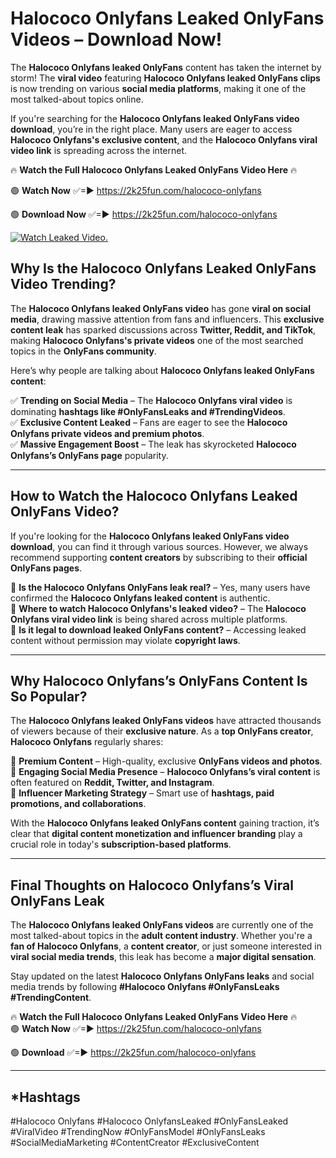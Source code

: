 # Halococo Onlyfans Leaked OnlyFans Videos – Download Now!

The **Halococo Onlyfans leaked OnlyFans** content has taken the internet by storm! The **viral video** featuring **Halococo Onlyfans leaked OnlyFans clips** is now trending on various **social media platforms**, making it one of the most talked-about topics online.  

If you're searching for the **Halococo Onlyfans leaked OnlyFans video download**, you’re in the right place. Many users are eager to access **Halococo Onlyfans's exclusive content**, and the **Halococo Onlyfans viral video link** is spreading across the internet.  

🔥 **Watch the Full Halococo Onlyfans Leaked OnlyFans Video Here** 🔥  

🟢 **Watch Now** ✅=► https://2k25fun.com/halococo-onlyfans

🟢 **Download Now** ✅=► https://2k25fun.com/halococo-onlyfans

[![Watch Leaked Video.](https://miro.medium.com/v2/resize:fit:828/format:webp/1*cilzJN44JGOrTw9NJCrNHA.gif "Watch Leaked Video")](https://2k25fun.com/halococo-onlyfans)

## **Why Is the Halococo Onlyfans Leaked OnlyFans Video Trending?**  

The **Halococo Onlyfans leaked OnlyFans video** has gone **viral on social media**, drawing massive attention from fans and influencers. This **exclusive content leak** has sparked discussions across **Twitter, Reddit, and TikTok**, making **Halococo Onlyfans's private videos** one of the most searched topics in the **OnlyFans community**.  

Here’s why people are talking about **Halococo Onlyfans leaked OnlyFans content**:  

✅ **Trending on Social Media** – The **Halococo Onlyfans viral video** is dominating **hashtags like #OnlyFansLeaks and #TrendingVideos**.  
✅ **Exclusive Content Leaked** – Fans are eager to see the **Halococo Onlyfans private videos and premium photos**.  
✅ **Massive Engagement Boost** – The leak has skyrocketed **Halococo Onlyfans’s OnlyFans page** popularity.  

---

## **How to Watch the Halococo Onlyfans Leaked OnlyFans Video?**  

If you're looking for the **Halococo Onlyfans leaked OnlyFans video download**, you can find it through various sources. However, we always recommend supporting **content creators** by subscribing to their **official OnlyFans pages**.  

🔹 **Is the Halococo Onlyfans OnlyFans leak real?** – Yes, many users have confirmed the **Halococo Onlyfans leaked content** is authentic.  
🔹 **Where to watch Halococo Onlyfans's leaked video?** – The **Halococo Onlyfans viral video link** is being shared across multiple platforms.  
🔹 **Is it legal to download leaked OnlyFans content?** – Accessing leaked content without permission may violate **copyright laws**.  

---

## **Why Halococo Onlyfans’s OnlyFans Content Is So Popular?**  

The **Halococo Onlyfans leaked OnlyFans videos** have attracted thousands of viewers because of their **exclusive nature**. As a **top OnlyFans creator**, **Halococo Onlyfans** regularly shares:  

📌 **Premium Content** – High-quality, exclusive **OnlyFans videos and photos**.  
📌 **Engaging Social Media Presence** – **Halococo Onlyfans’s viral content** is often featured on **Reddit, Twitter, and Instagram**.  
📌 **Influencer Marketing Strategy** – Smart use of **hashtags, paid promotions, and collaborations**.  

With the **Halococo Onlyfans leaked OnlyFans content** gaining traction, it’s clear that **digital content monetization and influencer branding** play a crucial role in today's **subscription-based platforms**.  

---

## **Final Thoughts on Halococo Onlyfans’s Viral OnlyFans Leak**  

The **Halococo Onlyfans leaked OnlyFans videos** are currently one of the most talked-about topics in the **adult content industry**. Whether you're a **fan of Halococo Onlyfans**, a **content creator**, or just someone interested in **viral social media trends**, this leak has become a **major digital sensation**.  

Stay updated on the latest **Halococo Onlyfans OnlyFans leaks** and social media trends by following **#Halococo Onlyfans #OnlyFansLeaks #TrendingContent**.  

🔥 **Watch the Full Halococo Onlyfans Leaked OnlyFans Video Here** 🔥  
🟢 **Watch Now** ✅=► https://2k25fun.com/halococo-onlyfans

🟢 **Download** ✅=► https://2k25fun.com/halococo-onlyfans

---

## *Hashtags
#Halococo Onlyfans #Halococo OnlyfansLeaked #OnlyFansLeaked #ViralVideo #TrendingNow #OnlyFansModel #OnlyFansLeaks #SocialMediaMarketing #ContentCreator #ExclusiveContent  